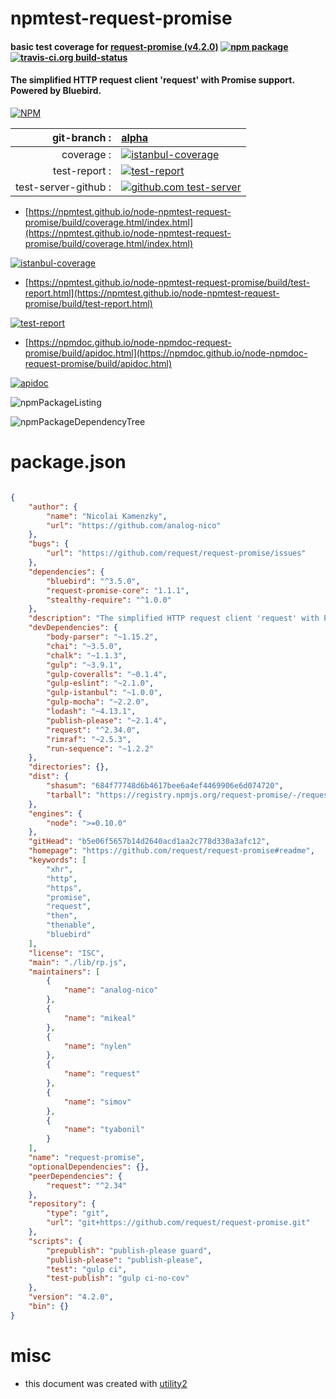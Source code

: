 # npmtest-request-promise

#### basic test coverage for  [request-promise (v4.2.0)](https://github.com/request/request-promise#readme)  [![npm package](https://img.shields.io/npm/v/npmtest-request-promise.svg?style=flat-square)](https://www.npmjs.org/package/npmtest-request-promise) [![travis-ci.org build-status](https://api.travis-ci.org/npmtest/node-npmtest-request-promise.svg)](https://travis-ci.org/npmtest/node-npmtest-request-promise)

#### The simplified HTTP request client 'request' with Promise support. Powered by Bluebird.

[![NPM](https://nodei.co/npm/request-promise.png?downloads=true&downloadRank=true&stars=true)](https://www.npmjs.com/package/request-promise)

| git-branch : | [alpha](https://github.com/npmtest/node-npmtest-request-promise/tree/alpha)|
|--:|:--|
| coverage : | [![istanbul-coverage](https://npmtest.github.io/node-npmtest-request-promise/build/coverage.badge.svg)](https://npmtest.github.io/node-npmtest-request-promise/build/coverage.html/index.html)|
| test-report : | [![test-report](https://npmtest.github.io/node-npmtest-request-promise/build/test-report.badge.svg)](https://npmtest.github.io/node-npmtest-request-promise/build/test-report.html)|
| test-server-github : | [![github.com test-server](https://npmtest.github.io/node-npmtest-request-promise/GitHub-Mark-32px.png)](https://npmtest.github.io/node-npmtest-request-promise/build/app/index.html) | | build-artifacts : | [![build-artifacts](https://npmtest.github.io/node-npmtest-request-promise/glyphicons_144_folder_open.png)](https://github.com/npmtest/node-npmtest-request-promise/tree/gh-pages/build)|

- [https://npmtest.github.io/node-npmtest-request-promise/build/coverage.html/index.html](https://npmtest.github.io/node-npmtest-request-promise/build/coverage.html/index.html)

[![istanbul-coverage](https://npmtest.github.io/node-npmtest-request-promise/build/screenCapture.buildCi.browser.%252Ftmp%252Fbuild%252Fcoverage.lib.html.png)](https://npmtest.github.io/node-npmtest-request-promise/build/coverage.html/index.html)

- [https://npmtest.github.io/node-npmtest-request-promise/build/test-report.html](https://npmtest.github.io/node-npmtest-request-promise/build/test-report.html)

[![test-report](https://npmtest.github.io/node-npmtest-request-promise/build/screenCapture.buildCi.browser.%252Ftmp%252Fbuild%252Ftest-report.html.png)](https://npmtest.github.io/node-npmtest-request-promise/build/test-report.html)

- [https://npmdoc.github.io/node-npmdoc-request-promise/build/apidoc.html](https://npmdoc.github.io/node-npmdoc-request-promise/build/apidoc.html)

[![apidoc](https://npmdoc.github.io/node-npmdoc-request-promise/build/screenCapture.buildCi.browser.%252Ftmp%252Fbuild%252Fapidoc.html.png)](https://npmdoc.github.io/node-npmdoc-request-promise/build/apidoc.html)

![npmPackageListing](https://npmtest.github.io/node-npmtest-request-promise/build/screenCapture.npmPackageListing.svg)

![npmPackageDependencyTree](https://npmtest.github.io/node-npmtest-request-promise/build/screenCapture.npmPackageDependencyTree.svg)



# package.json

```json

{
    "author": {
        "name": "Nicolai Kamenzky",
        "url": "https://github.com/analog-nico"
    },
    "bugs": {
        "url": "https://github.com/request/request-promise/issues"
    },
    "dependencies": {
        "bluebird": "^3.5.0",
        "request-promise-core": "1.1.1",
        "stealthy-require": "^1.0.0"
    },
    "description": "The simplified HTTP request client 'request' with Promise support. Powered by Bluebird.",
    "devDependencies": {
        "body-parser": "~1.15.2",
        "chai": "~3.5.0",
        "chalk": "~1.1.3",
        "gulp": "~3.9.1",
        "gulp-coveralls": "~0.1.4",
        "gulp-eslint": "~2.1.0",
        "gulp-istanbul": "~1.0.0",
        "gulp-mocha": "~2.2.0",
        "lodash": "~4.13.1",
        "publish-please": "~2.1.4",
        "request": "^2.34.0",
        "rimraf": "~2.5.3",
        "run-sequence": "~1.2.2"
    },
    "directories": {},
    "dist": {
        "shasum": "684f77748d6b4617bee6a4ef4469906e6d074720",
        "tarball": "https://registry.npmjs.org/request-promise/-/request-promise-4.2.0.tgz"
    },
    "engines": {
        "node": ">=0.10.0"
    },
    "gitHead": "b5e06f5657b14d2640acd1aa2c778d330a3afc12",
    "homepage": "https://github.com/request/request-promise#readme",
    "keywords": [
        "xhr",
        "http",
        "https",
        "promise",
        "request",
        "then",
        "thenable",
        "bluebird"
    ],
    "license": "ISC",
    "main": "./lib/rp.js",
    "maintainers": [
        {
            "name": "analog-nico"
        },
        {
            "name": "mikeal"
        },
        {
            "name": "nylen"
        },
        {
            "name": "request"
        },
        {
            "name": "simov"
        },
        {
            "name": "tyabonil"
        }
    ],
    "name": "request-promise",
    "optionalDependencies": {},
    "peerDependencies": {
        "request": "^2.34"
    },
    "repository": {
        "type": "git",
        "url": "git+https://github.com/request/request-promise.git"
    },
    "scripts": {
        "prepublish": "publish-please guard",
        "publish-please": "publish-please",
        "test": "gulp ci",
        "test-publish": "gulp ci-no-cov"
    },
    "version": "4.2.0",
    "bin": {}
}
```



# misc
- this document was created with [utility2](https://github.com/kaizhu256/node-utility2)
